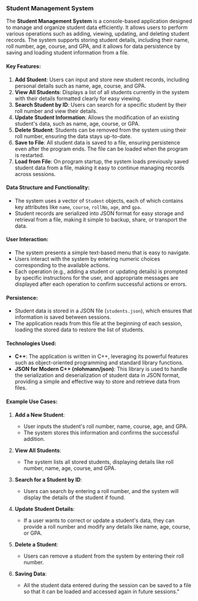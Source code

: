 ### **Student Management System**

The **Student Management System** is a console-based application designed to manage and organize student data efficiently. It allows users to perform various operations such as adding, viewing, updating, and deleting student records. The system supports storing student details, including their name, roll number, age, course, and GPA, and it allows for data persistence by saving and loading student information from a file.

#### **Key Features:**
1. **Add Student**: Users can input and store new student records, including personal details such as name, age, course, and GPA.
2. **View All Students**: Displays a list of all students currently in the system with their details formatted clearly for easy viewing.
3. **Search Student by ID**: Users can search for a specific student by their roll number and view their details.
4. **Update Student Information**: Allows the modification of an existing student's data, such as name, age, course, or GPA.
5. **Delete Student**: Students can be removed from the system using their roll number, ensuring the data stays up-to-date.
6. **Save to File**: All student data is saved to a file, ensuring persistence even after the program ends. The file can be loaded when the program is restarted.
7. **Load from File**: On program startup, the system loads previously saved student data from a file, making it easy to continue managing records across sessions.

#### **Data Structure and Functionality**:
- The system uses a vector of `Student` objects, each of which contains key attributes like `name`, `course`, `rollNo`, `age`, and `gpa`.
- Student records are serialized into JSON format for easy storage and retrieval from a file, making it simple to backup, share, or transport the data.

#### **User Interaction**:
- The system presents a simple text-based menu that is easy to navigate. 
- Users interact with the system by entering numeric choices corresponding to the available actions.
- Each operation (e.g., adding a student or updating details) is prompted by specific instructions for the user, and appropriate messages are displayed after each operation to confirm successful actions or errors.

#### **Persistence**:
- Student data is stored in a JSON file (`students.json`), which ensures that information is saved between sessions.
- The application reads from this file at the beginning of each session, loading the stored data to restore the list of students.

#### **Technologies Used**:
- **C++**: The application is written in C++, leveraging its powerful features such as object-oriented programming and standard library functions.
- **JSON for Modern C++ (nlohmann/json)**: This library is used to handle the serialization and deserialization of student data in JSON format, providing a simple and effective way to store and retrieve data from files.

#### **Example Use Cases**:
1. **Add a New Student**:
   - User inputs the student's roll number, name, course, age, and GPA.
   - The system stores this information and confirms the successful addition.

2. **View All Students**:
   - The system lists all stored students, displaying details like roll number, name, age, course, and GPA.

3. **Search for a Student by ID**:
   - Users can search by entering a roll number, and the system will display the details of the student if found.

4. **Update Student Details**:
   - If a user wants to correct or update a student's data, they can provide a roll number and modify any details like name, age, course, or GPA.

5. **Delete a Student**:
   - Users can remove a student from the system by entering their roll number.

6. **Saving Data**:
   - All the student data entered during the session can be saved to a file so that it can be loaded and accessed again in future sessions."